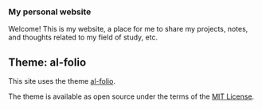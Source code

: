 ### My personal website


Welcome! This is my website, a place for me to share my projects, notes, and thoughts related to my field of study, etc. 

## Theme: al-folio

This site uses the theme [al-folio](https://github.com/alshedivat/al-folio).

The theme is available as open source under the terms of the [MIT License](https://github.com/alshedivat/al-folio/blob/master/LICENSE).

